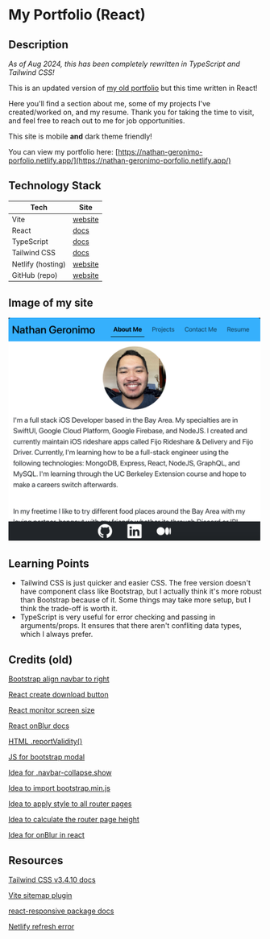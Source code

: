 # My Portfolio (React)

## Description

*As of Aug 2024, this has been completely rewritten in TypeScript and Tailwind CSS!*

This is an updated version of [my old portfolio](https://nathangero.github.io/my-portfolio/) but this time written in React! 

Here you'll find a section about me, some of my projects I've created/worked on, and my resume. Thank you for taking the time to visit, and feel free to reach out to me for job opportunities.

This site is mobile **and** dark theme friendly!

You can view my portfolio here: [https://nathan-geronimo-porfolio.netlify.app/](https://nathan-geronimo-porfolio.netlify.app/)

## Technology Stack
| Tech | Site |
|----|----|
| Vite | [website](https://vitejs.dev/) |
| React | [docs](https://react.dev/) |
| TypeScript | [docs](https://www.typescriptlang.org/docs/) |
| Tailwind CSS | [docs](https://tailwindcss.com/docs/installation) |
| Netlify (hosting) | [website](https://www.netlify.com/) |
| GitHub (repo) | [website](https://github.com/) |



## Image of my site

<img src="./src/assets/site-image.png" style="width: 500px; height: auto;" alt="image of the about me section in my site"/>

## Learning Points

* Tailwind CSS is just quicker and easier CSS. The free version doesn't have component class like Bootstrap, but I actually think it's more robust than Bootstrap because of it. Some things may take more setup, but I think the trade-off is worth it.
* TypeScript is very useful for error checking and passing in arguments/props. It ensures that there aren't confliting data types, which I always prefer.


## Credits (old)

[Bootstrap align navbar to right](https://www.studytonight.com/bootstrap/how-to-align-bootstrap-5-navbar-items-to-the-right)

[React create download button](https://www.geeksforgeeks.org/how-to-download-pdf-file-in-reactjs/)

[React monitor screen size](https://stackoverflow.com/a/44481429)

[React onBlur docs](https://legacy.reactjs.org/docs/events.html)

[HTML .reportValidity()](https://stackoverflow.com/a/7562439)

[JS for bootstrap modal](https://getbootstrap.com/docs/5.3/components/modal/#via-javascript)

[Idea for .navbar-collapse.show](https://stackoverflow.com/a/42401686)

[Idea to import bootstrap.min.js](https://stackoverflow.com/a/55890504)

[Idea to apply style to all router pages](https://stackoverflow.com/a/47898141)

[Idea to calculate the router page height](https://stackoverflow.com/q/47623772)

[Idea for onBlur in react](https://stackoverflow.com/a/30619329)

## Resources

[Tailwind CSS v3.4.10 docs](https://tailwindcss.com/docs/installation)

[Vite sitemap plugin](https://www.npmjs.com/package/vite-plugin-sitemap)

[react-responsive package docs](https://www.npmjs.com/package/react-responsive)

[Netlify refresh error](https://answers.netlify.com/t/support-guide-i-ve-deployed-my-site-but-i-still-see-page-not-found/125?utm_source=404page&utm_campaign=community_tracking)